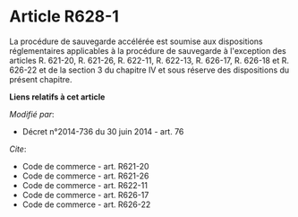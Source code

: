 # Article R628-1

La procédure de sauvegarde accélérée est soumise aux dispositions réglementaires applicables à la procédure de sauvegarde à
l'exception des articles R. 621-20, R. 621-26, R. 622-11, R. 622-13, R. 626-17, R. 626-18 et R. 626-22 et de la section 3 du
chapitre IV et sous réserve des dispositions du présent chapitre.

**Liens relatifs à cet article**

_Modifié par_:

  - Décret n°2014-736 du 30 juin 2014 - art. 76

_Cite_:

  - Code de commerce - art. R621-20
  - Code de commerce - art. R621-26
  - Code de commerce - art. R622-11
  - Code de commerce - art. R626-17
  - Code de commerce - art. R626-22
